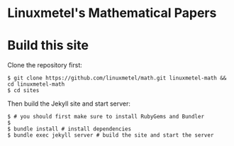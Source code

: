 # Linuxmetel's Mathematical Papers

# Build this site

Clone the repository first:

```
$ git clone https://github.com/linuxmetel/math.git linuxmetel-math && cd linuxmetel-math
$ cd sites
```

Then build the Jekyll site and start server:

```
$ # you should first make sure to install RubyGems and Bundler
$
$ bundle install # install dependencies
$ bundle exec jekyll server # build the site and start the server
```
